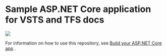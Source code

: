# Sample ASP.NET Core application for VSTS and TFS docs

[<img src="https://niposoftware.visualstudio.com/_apis/public/build/definitions/15ce0e91-931d-4fbf-9169-8c3dde412b54/173/badge"/>](https://niposoftware.visualstudio.com/Nfield/Team%20White/_build/index?definitionId=173)

For information on how to use this repository, see [Build your ASP.NET Core app](https://docs.microsoft.com/en-us/vsts/build-release/apps/aspnet/build-aspnet-core) . 



